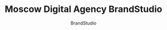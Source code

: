 ---
title: 'Moscow Digital Agency BrandStudio'
author: BrandStudio
project_image_path: '/images/gallery/moscow-digital-agency-brandstudio.jpg'
external_url: 'https://brandstudio.ru/?lang=en'
---